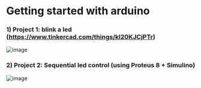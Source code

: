 # Getting started with arduino

### 1) Project 1: blink a led (https://www.tinkercad.com/things/kl20KJCjPTr)
![image](https://user-images.githubusercontent.com/94420252/230749469-5c46e56f-ed76-4f51-9ff1-55b82522e714.png)

### 2) Project 2: Sequential led control (using Proteus 8  + Simulino)
![image](https://user-images.githubusercontent.com/94420252/230749510-532029e4-0bae-453c-9e8a-4ec7fccf9509.png)


